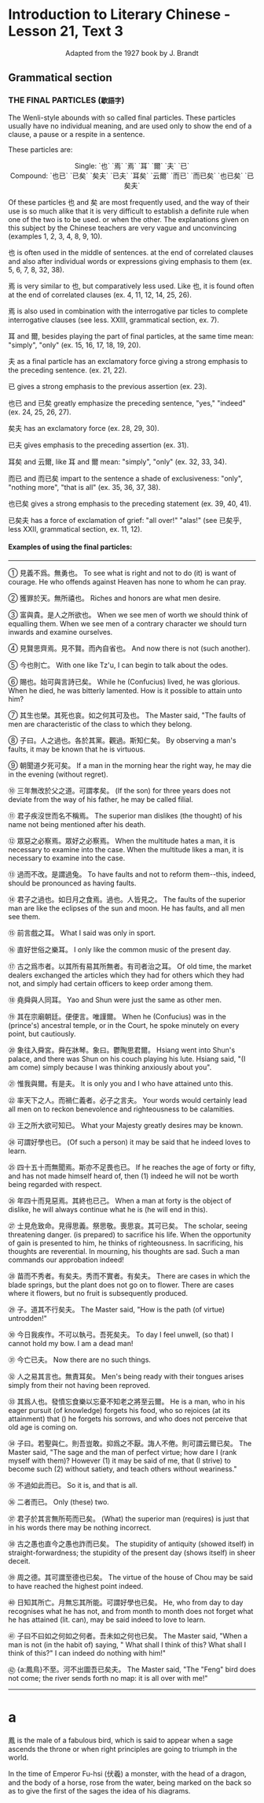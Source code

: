 # Introduction to Literary Chinese - Lesson 21, Text 3

<center>Adapted from the 1927 book by J. Brandt</center>

## Grammatical section

### THE FINAL PARTICLES (`歇語字`)

The Wenli-style abounds with so called final particles. These particles usually have no individual meaning, and are used only to show the end of a clause, a pause or a respite in a sentence.

These particles are:

<center>Single: `也` `焉` `焉` `耳` `爾` `夫` `已`</center>

<center>Compound: `也已` `已矣` `矣夫` `已夫` `耳矣` `云爾` `而已` `而已矣` `也已矣` `已矣夫`</center>

Of these particles 也 and 矣 are most frequently used, and the way of their use is so much alike that it is very difficult to establish a definite rule when one of the two is to be used. or when the other. The explanations given on this subject by the Chinese teachers are very vague and unconvincing (examples 1, 2, 3, 4, 8, 9, 10).

也 is often used in the middle of sentences. at the end of correlated clauses and also after individual words or expressions giving emphasis to them (ex. 5, 6, 7, 8, 32, 38).

焉 is very similar to 也, but comparatively less used. Like 也, it is found often at the end of correlated clauses (ex. 4, 11, 12, 14, 25, 26).

焉 is also used in combination with the interrogative par ticles to complete interrogative clauses (see less. XXIII, grammatical section, ex. 7).

耳 and 爾, besides playing the part of final particles, at the same time mean: "simply", "only" (ex. 15, 16, 17, 18, 19, 20).

夫 as a final particle has an exclamatory force giving a strong emphasis to the preceding sentence. (ex. 21, 22).

已 gives a strong emphasis to the previous assertion (ex. 23).

也已 and 已矣 greatly emphasize the preceding sentence, "yes," "indeed" (ex. 24, 25, 26, 27).

矣夫 has an exclamatory force (ex. 28, 29, 30).

已夫 gives emphasis to the preceding assertion (ex. 31).

耳矣 and 云爾, like 耳 and 爾 mean: "simply", "only" (ex. 32, 33, 34).

而已 and 而已矣 impart to the sentence a shade of exclusiveness: "only", "nothing more", "that is all" (ex. 35, 36, 37, 38).

也已矣 gives a strong emphasis to the preceding statement (ex. 39, 40, 41).

已矣夫 has a force of exclamation of grief: "all over!" "alas!" (see 已矣乎, less XXII, grammatical section, ex. 11, 12).

#### Examples of using the final particles:

---

① 見義不爲。無勇也。
To see what is right and not to do (it) is want of courage. He who offends against Heaven has none to whom he can pray.

② 獲罪於天。無所禧也。
Riches and honors are what men desire.

③ 富與貴。是人之所欲也。
When we see men of worth we should think of equalling them. When we see men of a contrary character we should turn inwards and examine ourselves.

④ 見賢思齊焉。見不賢。而內自省也。
And now there is not (such another).

⑤ 今也則亡。
With one like Tz'u, I can begin to talk about the odes.

⑥ 賜也。始可與言詩已矣。
While he (Confucius) lived, he was glorious. When he died, he was bitterly lamented. How is it possible to attain unto him?

⑦ 其生也榮。其死也哀。如之何其可及也。
The Master said, "The faults of men are characteristic of the class to which they belong.

⑧ 子曰。人之過也。各於其黨。觀過。斯知仁矣。
By observing a man's faults, it may be known that he is virtuous.

⑨ 朝聞道夕死可矣。
If a man in the morning hear the right way, he may die in the evening (without regret).

⑩ 三年無改於父之道。可謂孝矣。
(If the son) for three years does not deviate from the way of his father, he may be called filial.

⑪ 君子疾沒世而名不稱焉。
The superior man dislikes (the thought) of his name not being mentioned after his death.

⑫ 眾惡之必察焉。眾好之必察焉。
When the multitude hates a man, it is necessary to examine into the case. When the multitude likes a man, it is necessary to examine into the case.

⑬ 過而不改。是謂過兔。
To have faults and not to reform them--this, indeed, should be pronounced as having faults.

⑭ 君子之過也。如日月之食焉。過也。人皆見之。
The faults of the superior man are like the eclipses of the sun and moon. He has faults, and all men see them.

⑮ 前言戲之耳。
What I said was only in sport.

⑯ 直好世俗之樂耳。
I only like the common music of the present day.

⑰ 古之爲市者。以其所有易其所無者。有司者治之耳。
Of old time, the market dealers exchanged the articles which they had for others which they had not, and simply had certain officers to keep order among them.

⑱ 堯舜與人同耳。
Yao and Shun were just the same as other men.

⑲ 其在宗廟朝廷。便便言。唯謹爾。
When he (Confucius) was in the (prince's) ancestral temple, or in the Court, he spoke minutely on every point, but cautiously.

⑳ 象往入舜宮。舜在牀琴。象曰。鬱陶思君爾。
Hsiang went into Shun's palace, and there was Shun on his couch playing his lute. Hsiang said, "(I am come) simply because I was thinking anxiously about you".

㉑ 惟我與爾。有是夫。
It is only you and I who have attained unto this.

㉒ 率天下之人。而禍仁義者。必子之言夫。
Your words would certainly lead all men on to reckon benevolence and righteousness to be calamities.

㉓ 王之所大欲可知已。
What your Majesty greatly desires may be known.

㉔ 可謂好學也已。
(Of such a person) it may be said that he indeed loves to learn.

㉕ 四十五十而無聞焉。斯亦不足畏也已。
If he reaches the age of forty or fifty, and has not made himself heard of, then (1) indeed he will not be worth being regarded with respect.

㉖ 年四十而見惡焉。其終也已己。
When a man at forty is the object of dislike, he will always continue what he is (he will end in this).

㉗ 士見危致命。見得思義。祭思敬。喪思哀。其可已矣。
The scholar, seeing threatening danger. (is prepared) to sacrifice his life. When the opportunity of gain is presented to him, he thinks of righteousness. In sacrificing, his thoughts are reverential. In mourning, his thoughts are sad. Such a man commands our approbation indeed!

㉘ 苗而不秀者。有矣夫。秀而不實者。有矣夫。
There are cases in which the blade springs, but the plant does not go on to flower. There are cases where it flowers, but no fruit is subsequently produced.

㉙ 子。道其不行矣夫。
The Master said, "How is the path (of virtue) untrodden!"

㉚ 今日我疾作。不可以執弓。吾死矣夫。
To day I feel unwell, (so that) I cannot hold my bow. I am a dead man!

㉛ 今亡已夫。
Now there are no such things.

㉜ 人之易其言也。無責耳矣。
Men's being ready with their tongues arises simply from their not having been reproved.

㉝ 其爲人也。發憤忘食樂以忘憂不知老之將至云爾。
He is a man, who in his eager pursuit (of knowledge) forgets his food, who so rejoices (at its attainment) that () he forgets his sorrows, and who does not perceive that old age is coming on.

㉞ 子曰。若聖與仁。則吾豈敢。抑爲之不厭。誨人不倦。則可謂云爾已矣。
The Master said, "The sage and the man of perfect virtue; how dare I (rank myself with them)? However (1) it may be said of me, that (I strive) to become such (2) without satiety, and teach others without weariness."

㉟ 不過如此而已。
So it is, and that is all.

㊱ 二者而已。
Only (these) two.

㊲ 君子於其言無所苟而已矣。
(What) the superior man (requires) is just that in his words there may be nothing incorrect.

㊳ 古之愚也直今之愚也詐而已矣。
The stupidity of antiquity (showed itself) in straight-forwardness; the stupidity of the present day (shows itself) in sheer deceit.

㊴ 周之德。其可謂至德也已矣。
The virtue of the house of Chou may be said to have reached the highest point indeed.

㊵ 日知其所亡。月無忘其所能。可謂好學也已矣。
He, who from day to day recognises what he has not, and from month to month does not forget what he has attained (lit. can), may be said indeed to love to learn.

㊶ 子曰不曰如之何如之何者。吾未如之何也已矣。
The Master said, "When a man is not (in the habit of) saying, " What shall I think of this? What shall I think of this?" I can indeed do nothing with him!"

㊷ {a:鳳鳥}不至。河不出圖吾已矣夫。
The Master said, "The "Feng" bird does not come; the river sends forth no map: it is all over with me!"

---

# a

鳳 is the male of a fabulous bird, which is said to appear when a sage ascends the throne or when right principles are going to triumph in the world.

In the time of Emperor Fu-hsi (伏羲) a monster, with the head of a dragon, and the body of a horse, rose from the water, being marked on the back so as to give the first of the sages the idea of his diagrams.
